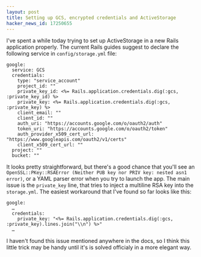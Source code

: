 ```yaml
---
layout: post
title: Setting up GCS, encrypted credentials and ActiveStorage
hacker_news_id: 17250655
---
```


I've spent a while today trying to set up ActiveStorage in a new Rails
application properly. The current Rails guides suggest to declare the
following service in `config/storage.yml` file:

```
google:
  service: GCS
  credentials:
    type: "service_account"
    project_id: ""
    private_key_id: <%= Rails.application.credentials.dig(:gcs, :private_key_id) %>
    private_key: <%= Rails.application.credentials.dig(:gcs, :private_key) %>
    client_email: ""
    client_id: ""
    auth_uri: "https://accounts.google.com/o/oauth2/auth"
    token_uri: "https://accounts.google.com/o/oauth2/token"
    auth_provider_x509_cert_url: "https://www.googleapis.com/oauth2/v1/certs"
    client_x509_cert_url: ""
  project: ""
  bucket: ""
```

It looks pretty straightforward, but there's a good chance that you'll
see an `OpenSSL::PKey::RSAError (Neither PUB key nor PRIV key: nested
asn1 error)`, or a YAML parser error when you try to launch the
app. The main issue is the `private_key` line, that tries to inject a
multiline RSA key into the `storage.yml`. The easiest workaround that
I've found so far looks like this:

```
google:
  …
  credentials:
    private_key: "<%= Rails.application.credentials.dig(:gcs, :private_key).lines.join("\\n") %>"
  …
```

I haven't found this issue mentioned anywhere in the docs, so I think
this little trick may be handy until it's is solved officialy in a
more elegant way.
